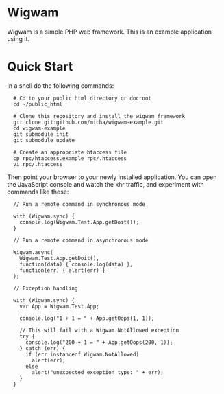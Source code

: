 Wigwam
======

Wigwam is a simple PHP web framework. This is an example application using it.

Quick Start
===========

In a shell do the following commands:
  
      # Cd to your public html directory or docroot
      cd ~/public_html

      # Clone this repository and install the wigwam framework
      git clone git:github.com/micha/wigwam-example.git
      cd wigwam-example
      git submodule init
      git submodule update

      # Create an appropriate htaccess file
      cp rpc/htaccess.example rpc/.htaccess
      vi rpc/.htaccess

Then point your browser to your newly installed application. You can open the
JavaScript console and watch the xhr traffic, and experiment with commands like
these:

      // Run a remote command in synchronous mode

      with (Wigwam.sync) {
        console.log(Wigwam.Test.App.getDoit());
      }

      // Run a remote command in asynchronous mode

      Wigwam.async(
        Wigwam.Test.App.getDoit(),
        function(data) { console.log(data) },
        function(err) { alert(err) }
      );

      // Exception handling

      with (Wigwam.sync) {
        var App = Wigwam.Test.App;

        console.log("1 + 1 = " + App.getOops(1, 1));

        // This will fail with a Wigwam.NotAllowed exception
        try {
          console.log("200 + 1 = " + App.getOops(200, 1));
        } catch (err) {
          if (err instanceof Wigwam.NotAllowed)
            alert(err);
          else
            alert("unexpected exception type: " + err);
        }
      }
